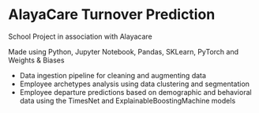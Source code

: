 # AlayaCare Turnover Prediction

School Project in association with Alayacare

Made using Python, Jupyter Notebook, Pandas, SKLearn, PyTorch and Weights & Biases

- Data ingestion pipeline for cleaning and augmenting data
- Employee archetypes analysis using data clustering and segmentation
- Employee departure predictions based on demographic and behavioral data using the TimesNet and ExplainableBoostingMachine models
